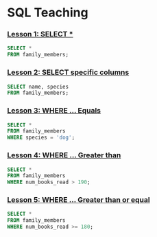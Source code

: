 # SQL Teaching
### [Lesson 1: SELECT *](https://www.sqlteaching.com/#!select)
```SQL
SELECT * 
FROM family_members;
```

### [Lesson 2: SELECT specific columns](https://www.sqlteaching.com/#!select_columns)
```SQL
SELECT name, species
FROM family_members;
```

### [Lesson 3: WHERE ... Equals](https://www.sqlteaching.com/#!where_equals)
```SQL
SELECT *
FROM family_members
WHERE species = 'dog';
```

### [Lesson 4: WHERE ... Greater than](https://www.sqlteaching.com/#!where_greater_than)
```SQL
SELECT * 
FROM family_members
WHERE num_books_read > 190;
```

### [Lesson 5: WHERE ... Greater than or equal](https://www.sqlteaching.com/#!where_greater_than_or_equal)
```SQL
SELECT * 
FROM family_members
WHERE num_books_read >= 180;
```